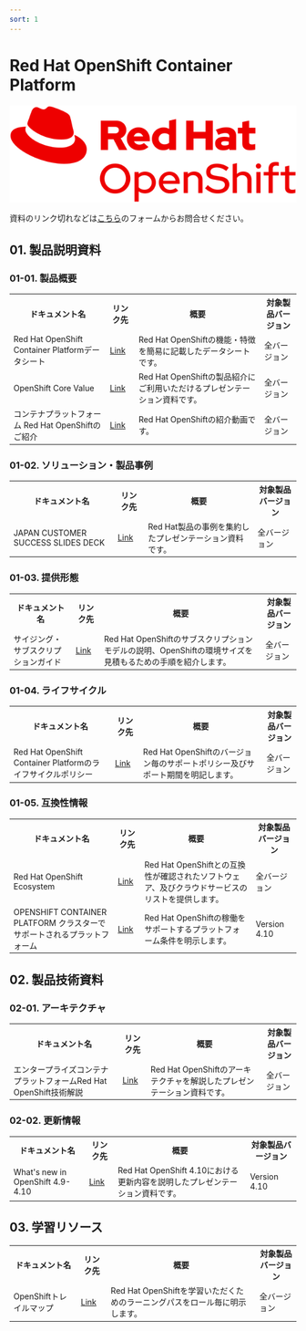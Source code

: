 ```yaml
---
sort: 1
---
```


# Red Hat OpenShift Container Platform

<img src="https://github.com/KaitoInaba/rh-open-renew/blob/main/Products/images/Logo-Red_Hat-OpenShift-A-Red-RGB.png?raw=true" alt="openshift_logo" title="OpenShift" width=”640″>


資料のリンク切れなどは<a href="https://docs.google.com/forms/d/e/1FAIpQLSdTw0cjIAKxh_XE-jYehoa1MnCmdd0FVZm0oPQXF1X7JNinYw/viewform">こちら</a>のフォームからお問合せください。

## 01. 製品説明資料

### 01-01. 製品概要

<table>
  <tr><!-- 行1（見出し）-->
    <th>ドキュメント名</th> <th>リンク先</th><th>概要</th><th>対象製品バージョン</th>
  </tr>

  <tr><!-- 行2 -->
    <td>Red Hat OpenShift Container Platformデータシート</td>
    <td>
    <a href="https://www.redhat.com/rhdc/managed-files/cl-openshift-4-datasheet-f16726wg-201905-a4-ja.pdf">Link</a>
    </td>
    <td>Red Hat OpenShiftの機能・特徴を簡易に記載したデータシートです。</td>
    <td>全バージョン</td>
  </tr>

  <tr><!-- 行3 -->
    <td>OpenShift Core Value</td>
    <td>
    <a href="https://docs.google.com/presentation/d/1IdLpIV5-QKKDg4p9e0pDGNqKh6l4LAMw/edit?usp=sharing&ouid=116214710648103817049&rtpof=true&sd=true">Link</a>
    </td>
    <td>Red Hat OpenShiftの製品紹介にご利用いただけるプレゼンテーション資料です。</td>
    <td>全バージョン</td>
  </tr>

  <tr><!-- 行4 -->
    <td>コンテナプラットフォーム Red Hat OpenShiftのご紹介</td>
    <td>
    <a href="https://www.youtube.com/watch?v=oWWMEfz4VNQ&list=PL4IvAXW0drR3_VUJGBDHMZYETG7_UdXYc&index=1">Link</a>
    </td>
    <td>Red Hat OpenShiftの紹介動画です。</td>
    <td>全バージョン</td>
  </tr>
</table>

### 01-02. ソリューション・製品事例

<table>
  <tr><!-- 行1（見出し）-->
    <th>ドキュメント名</th> <th>リンク先</th><th>概要</th><th>対象製品バージョン</th>
  </tr>

  <tr><!-- 行2 -->
    <td>JAPAN CUSTOMER SUCCESS SLIDES DECK</td>
    <td>
    <a href="https://docs.google.com/presentation/d/19nxYPw4TUjakWafj4rHYPwwqh-VADmbQTILnuOx4V7g/edit#slide=id.gb5e365882c_2_4066">Link</a>
    </td>
    <td>Red Hat製品の事例を集約したプレゼンテーション資料です。</td>
    <td>全バージョン</td>
  </tr>
</table>

### 01-03. 提供形態

<table>
  <tr><!-- 行1（見出し）-->
    <th>ドキュメント名</th> <th>リンク先</th><th>概要</th><th>対象製品バージョン</th>
  </tr>

  <tr><!-- 行2 -->
    <td>サイジング・サブスクリプションガイド</td>
    <td>
    <a href="https://www.redhat.com/rhdc/managed-files/cl-openshift-sizing-guide-detail-f26601wg-202012-a4-ja.pdf">Link</a>
    </td>
    <td>Red Hat OpenShiftのサブスクリプションモデルの説明、OpenShiftの環境サイズを見積もるための手順を紹介します。</td>
    <td>全バージョン</td>
  </tr>
</table>

### 01-04. ライフサイクル

<table>
  <tr><!-- 行1（見出し）-->
    <th>ドキュメント名</th> <th>リンク先</th><th>概要</th><th>対象製品バージョン</th>
  </tr>

  <tr><!-- 行2 -->
    <td>Red Hat OpenShift Container Platformのライフサイクルポリシー</td>
    <td>
    <a href="https://access.redhat.com/ja/support/policy/updates/openshift">Link</a>
    </td>
    <td>Red Hat OpenShiftのバージョン毎のサポートポリシー及びサポート期間を明記します。</td>
    <td>全バージョン</td>
  </tr>
</table>


### 01-05. 互換性情報

<table>
  <tr><!-- 行1（見出し）-->
    <th>ドキュメント名</th> <th>リンク先</th><th>概要</th><th>対象製品バージョン</th>
  </tr>

  <tr><!-- 行2 -->
    <td>Red Hat OpenShift Ecosystem</td>
    <td>
    <a href="https://www.redhat.com/rhdc/managed-files/cl-openshift-4-datasheet-f16726wg-201905-a4-ja.pdf">Link</a>
    </td>
    <td>Red Hat OpenShiftとの互換性が確認されたソフトウェア、及びクラウドサービスのリストを提供します。</td>
    <td>全バージョン</td>
  </tr>

  <tr><!-- 行3 -->
    <td>OPENSHIFT CONTAINER PLATFORM クラスターでサポートされるプラットフォーム</td>
    <td>
    <a href="https://www.redhat.com/rhdc/managed-files/cl-openshift-4-datasheet-f16726wg-201905-a4-ja.pdf">Link</a>
    </td>
    <td>Red Hat OpenShiftの稼働をサポートするプラットフォーム条件を明示します。</td>
    <td>Version 4.10</td>
  </tr>
</table>

## 02. 製品技術資料

### 02-01. アーキテクチャ

<table>
  <tr><!-- 行1（見出し）-->
    <th>ドキュメント名</th> <th>リンク先</th><th>概要</th><th>対象製品バージョン</th>
  </tr>

  <tr><!-- 行2 -->
    <td>エンタープライズコンテナプラットフォームRed Hat OpenShift技術解説</td>
    <td>
    <a href="https://docs.google.com/presentation/d/1tExofRn5KU2KrqUHP2eg-WnhzSy6Tjam/edit?usp=sharing&ouid=116214710648103817049&rtpof=true&sd=true">Link</a>
    </td>
    <td>Red Hat OpenShiftのアーキテクチャを解説したプレゼンテーション資料です。</td>
    <td>全バージョン</td>
  </tr>
</table>

### 02-02. 更新情報

<table>
  <tr><!-- 行1（見出し）-->
    <th>ドキュメント名</th> <th>リンク先</th><th>概要</th><th>対象製品バージョン</th>
  </tr>

  <tr><!-- 行2 -->
    <td>What's new in OpenShift 4.9-4.10</td>
    <td>
    <a href="https://docs.google.com/presentation/d/1dr_JFiz5wO9chz9RDWuYVeNfFf1IoPL5/edit?usp=sharing&ouid=116214710648103817049&rtpof=true&sd=true">Link</a>
    </td>
    <td>Red Hat OpenShift 4.10における更新内容を説明したプレゼンテーション資料です。</td>
    <td>Version 4.10</td>
  </tr>
</table>

## 03. 学習リソース

<table>
  <tr><!-- 行1（見出し）-->
    <th>ドキュメント名</th> <th>リンク先</th><th>概要</th><th>対象製品バージョン</th>
  </tr>

  <tr><!-- 行2 -->
    <td>OpenShiftトレイルマップ</td>
    <td>
    <a href="https://drive.google.com/file/d/1bsAFs1ihhi9GTWLESWnMZjOMqVsGa_sN/view">Link</a>
    </td>
    <td>Red Hat OpenShiftを学習いただくためのラーニングパスをロール毎に明示します。</td>
    <td>全バージョン</td>
  </tr>
</table>
